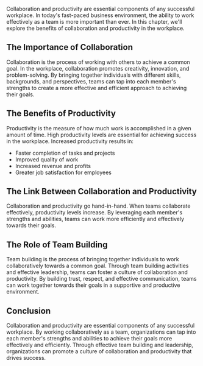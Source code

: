 
Collaboration and productivity are essential components of any successful workplace. In today's fast-paced business environment, the ability to work effectively as a team is more important than ever. In this chapter, we'll explore the benefits of collaboration and productivity in the workplace.

The Importance of Collaboration
-------------------------------

Collaboration is the process of working with others to achieve a common goal. In the workplace, collaboration promotes creativity, innovation, and problem-solving. By bringing together individuals with different skills, backgrounds, and perspectives, teams can tap into each member's strengths to create a more effective and efficient approach to achieving their goals.

The Benefits of Productivity
----------------------------

Productivity is the measure of how much work is accomplished in a given amount of time. High productivity levels are essential for achieving success in the workplace. Increased productivity results in:

* Faster completion of tasks and projects
* Improved quality of work
* Increased revenue and profits
* Greater job satisfaction for employees

The Link Between Collaboration and Productivity
-----------------------------------------------

Collaboration and productivity go hand-in-hand. When teams collaborate effectively, productivity levels increase. By leveraging each member's strengths and abilities, teams can work more efficiently and effectively towards their goals.

The Role of Team Building
-------------------------

Team building is the process of bringing together individuals to work collaboratively towards a common goal. Through team building activities and effective leadership, teams can foster a culture of collaboration and productivity. By building trust, respect, and effective communication, teams can work together towards their goals in a supportive and productive environment.

Conclusion
----------

Collaboration and productivity are essential components of any successful workplace. By working collaboratively as a team, organizations can tap into each member's strengths and abilities to achieve their goals more effectively and efficiently. Through effective team building and leadership, organizations can promote a culture of collaboration and productivity that drives success.
